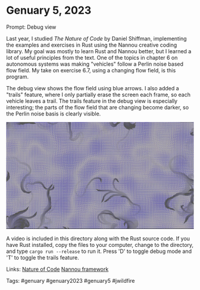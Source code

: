 # Genuary 5, 2023
Prompt: Debug view

Last year, I studied *The Nature of Code* by Daniel Shiffman, implementing the examples and exercises in Rust using the Nannou creative coding library. My goal was mostly to learn Rust and Nannou better, but I learned a lot of useful principles from the text. One of the topics in chapter 6 on autonomous systems was making "vehicles" follow a Perlin noise based flow field. My take on exercise 6.7, using a changing flow field, is this program.

The debug view shows the flow field using blue arrows. I also added a "trails" feature, where I only partially erase the screen each frame, so each vehicle leaves a trail. The trails feature in the debug view is especially interesting; the parts of the flow field that are changing become darker, so the Perlin noise basis is clearly visible.

![](gen5.png)

A video is included in this directory along with the Rust source code. If you have Rust installed, copy the files to your computer, change to the directory, and type `cargo run --release` to run it. Press 'D' to toggle debug mode and 'T' to toggle the trails feature.

Links:
[Nature of Code](https://natureofcode.com/)
[Nannou framework](https://nannou.cc/)

Tags: #genuary #genuary2023 #genuary5 #jwildfire